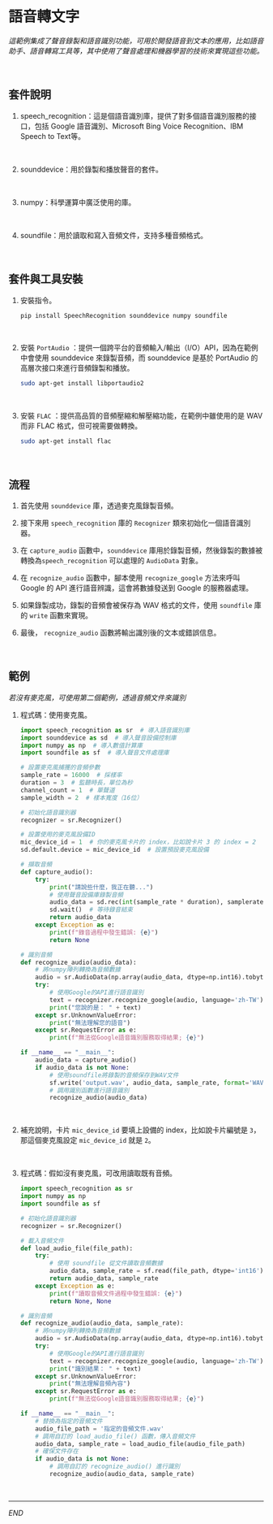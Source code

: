 # 語音轉文字

_這範例集成了聲音錄製和語音識別功能，可用於開發語音到文本的應用，比如語音助手、語音轉寫工具等，其中使用了聲音處理和機器學習的技術來實現這些功能。_

<br>

## 套件說明

1. speech_recognition：這是個語音識別庫，提供了對多個語音識別服務的接口，包括 Google 語音識別、Microsoft Bing Voice Recognition、IBM Speech to Text等。

<br>

2. sounddevice：用於錄製和播放聲音的套件。

<br>

3. numpy：科學運算中廣泛使用的庫。

<br>

4. soundfile：用於讀取和寫入音頻文件，支持多種音頻格式。

<br>

## 套件與工具安裝

1. 安裝指令。

    ```bash
    pip install SpeechRecognition sounddevice numpy soundfile
    ```

<br>

2. 安裝 `PortAudio` ：提供一個跨平台的音頻輸入/輸出（I/O）API，因為在範例中會使用 sounddevice 來錄製音頻，而 sounddevice 是基於 PortAudio 的高層次接口來進行音頻錄製和播放。

    ```bash
    sudo apt-get install libportaudio2
    ```

<br>

3. 安裝 `FLAC` ：提供高品質的音頻壓縮和解壓縮功能，在範例中雖使用的是 WAV 而非 FLAC 格式，但可視需要做轉換。

    ```bash
    sudo apt-get install flac
    ```

<br>

## 流程

1. 首先使用 `sounddevice` 庫，透過麥克風錄製音頻。

2. 接下來用 `speech_recognition` 庫的 `Recognizer` 類來初始化一個語音識別器。

3. 在 `capture_audio` 函數中，`sounddevice` 庫用於錄製音頻，然後錄製的數據被轉換為`speech_recognition` 可以處理的 `AudioData` 對象。

4. 在 `recognize_audio` 函數中，腳本使用 `recognize_google` 方法來呼叫 Google 的 API 進行語音辨識，這會將數據發送到 Google 的服務器處理。

5. 如果錄製成功，錄製的音頻會被保存為 WAV 格式的文件，使用 `soundfile` 庫的 `write` 函數來實現。

6. 最後， `recognize_audio` 函數將輸出識別後的文本或錯誤信息。

<br>

## 範例

_若沒有麥克風，可使用第二個範例，透過音頻文件來識別_

1. 程式碼：使用麥克風。

    ```python
    import speech_recognition as sr  # 導入語音識別庫
    import sounddevice as sd  # 導入聲音設備控制庫
    import numpy as np  # 導入數值計算庫
    import soundfile as sf  # 導入聲音文件處理庫

    # 設置麥克風捕獲的音頻參數
    sample_rate = 16000  # 採樣率
    duration = 3  # 監聽時長，單位為秒
    channel_count = 1  # 單聲道
    sample_width = 2  # 樣本寬度（16位）

    # 初始化語音識別器
    recognizer = sr.Recognizer()

    # 設置使用的麥克風設備ID
    mic_device_id = 1  # 你的麥克風卡片的 index，比如說卡片 3 的 index = 2
    sd.default.device = mic_device_id  # 設置預設麥克風設備
    
    # 擷取音頻
    def capture_audio():
        try:
            print("請說些什麼，我正在聽...")
            # 使用聲音設備庫錄製音頻
            audio_data = sd.rec(int(sample_rate * duration), samplerate=sample_rate, channels=channel_count, dtype='int16')
            sd.wait()  # 等待錄音結束
            return audio_data
        except Exception as e:
            print(f"錄音過程中發生錯誤: {e}")
            return None

    # 識別音頻
    def recognize_audio(audio_data):
        # 將numpy陣列轉換為音頻數據
        audio = sr.AudioData(np.array(audio_data, dtype=np.int16).tobytes(), sample_rate, sample_width)
        try:
            # 使用Google的API進行語音識別
            text = recognizer.recognize_google(audio, language='zh-TW')
            print("您說的是： " + text)
        except sr.UnknownValueError:
            print("無法理解您的語音")
        except sr.RequestError as e:
            print(f"無法從Google語音識別服務取得結果; {e}")

    if __name__ == "__main__":
        audio_data = capture_audio()
        if audio_data is not None:
            # 使用soundfile將錄製的音頻保存到WAV文件
            sf.write('output.wav', audio_data, sample_rate, format='WAV', subtype='PCM_16')
            # 調用識別函數進行語音識別
            recognize_audio(audio_data)
    ```

<br>

2. 補充說明，卡片 `mic_device_id` 要填上設備的 index，比如說卡片編號是 `3`，那這個麥克風設定 `mic_device_id` 就是 `2`。

<br>

3. 程式碼：假如沒有麥克風，可改用讀取既有音頻。

    ```python
    import speech_recognition as sr
    import numpy as np
    import soundfile as sf

    # 初始化語音識別器
    recognizer = sr.Recognizer()
    
    # 載入音頻文件
    def load_audio_file(file_path):
        try:
            # 使用 soundfile 從文件讀取音頻數據
            audio_data, sample_rate = sf.read(file_path, dtype='int16')
            return audio_data, sample_rate
        except Exception as e:
            print(f"讀取音頻文件過程中發生錯誤: {e}")
            return None, None

    # 識別音頻
    def recognize_audio(audio_data, sample_rate):
        # 將numpy陣列轉換為音頻數據
        audio = sr.AudioData(np.array(audio_data, dtype=np.int16).tobytes(), sample_rate, 2)
        try:
            # 使用Google的API進行語音識別
            text = recognizer.recognize_google(audio, language='zh-TW')
            print("識別結果： " + text)
        except sr.UnknownValueError:
            print("無法理解音頻內容")
        except sr.RequestError as e:
            print(f"無法從Google語音識別服務取得結果; {e}")

    if __name__ == "__main__":
        # 替換為指定的音頻文件
        audio_file_path = '指定的音頻文件.wav'  
        # 調用自訂的 load_audio_file() 函數，傳入音頻文件
        audio_data, sample_rate = load_audio_file(audio_file_path)
        # 確保文件存在
        if audio_data is not None:
            # 調用自訂的 recognize_audio() 進行識別
            recognize_audio(audio_data, sample_rate)
    ```

<br>

___

_END_
